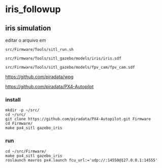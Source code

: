 # iris_followup

## iris simulation

editar o arquivo em 

```
src/Firmware/Tools/sitl_run.sh

src/Firmware/Tools/sitl_gazebo/models/iris/iris.sdf

src/Firmware/Tools/sitl_gazebo/models/fpv_cam/fpv_cam.sdf
```

https://github.com/piradata/wpg

https://github.com/piradata/PX4-Autopilot


### install

```
mkdir -p ~/src/
cd ~/src/
git clone https://github.com/piradata/PX4-Autopilot.git Firmware
cd Firmware/
make px4_sitl gazebo_iris
```

### run
```
cd ~/src/Firmware/
make px4_sitl gazebo_iris
roslaunch mavros px4.launch fcu_url:='udp://:14550@127.0.0.1:14555'
```
